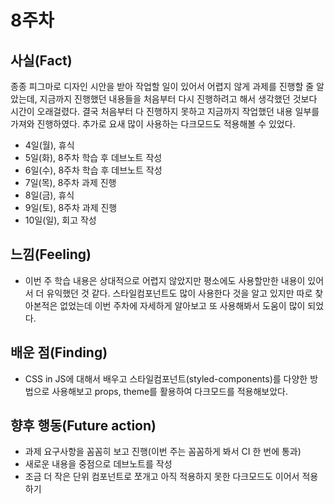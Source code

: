 # 8주차

## 사실(Fact)

종종 피그마로 디자인 시안을 받아 작업할 일이 있어서 어렵지 않게 과제를 진행할 줄 알았는데, 지금까지 진행했던 내용들을 처음부터 다시 진행하려고 해서 생각했던 것보다 시간이 오래걸렸다. 결국 처음부터 다 진행하지 못하고 지금까지 작업했던 내용 일부를 가져와 진행하였다. 추가로 요새 많이 사용하는 다크모드도 적용해볼 수 있었다.

- 4일(월), 휴식
- 5일(화), 8주차 학습 후 데브노트 작성
- 6일(수), 8주차 학습 후 데브노트 작성
- 7일(목), 8주차 과제 진행
- 8일(금), 휴식
- 9일(토), 8주차 과제 진행
- 10일(일), 회고 작성

## 느낌(Feeling)

- 이번 주 학습 내용은 상대적으로 어렵지 않았지만 평소에도 사용할만한 내용이 있어서 더 유익했던 것 같다. 스타일컴포넌트도 많이 사용한다 것을 알고 있지만 따로 찾아본적은 없었는데 이번 주차에 자세하게 알아보고 또 사용해봐서 도움이 많이 되었다.

## 배운 점(Finding)

- CSS in JS에 대해서 배우고 스타일컴포넌트(styled-components)를 다양한 방법으로 사용해보고 props, theme를 활용하여 다크모드를 적용해보았다.

## 향후 행동(Future action)

- 과제 요구사항을 꼼꼼히 보고 진행(이번 주는 꼼꼼하게 봐서 CI 한 번에 통과)
- 새로운 내용을 중점으로 데브노트를 작성
- 조금 더 작은 단위 컴포넌트로 쪼개고 아직 적용하지 못한 다크모드도 이어서 적용하기

